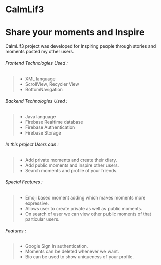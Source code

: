 # CalmLif3
# Share your moments and Inspire

CalmLif3 project was developed for Inspiring people through stories and moments posted my other users.

###### Frontend Technologies Used :
> - XML language
> - ScrollView, Recycler View
> - BottomNavigation

###### Backend Technologies Used :
> - Java language
> - Firebase Realtime database
> - Firebase Authentication
> - Firebase Storage


###### In this project Users can :
> - Add private moments and create their diary.
> - Add public moments and inspire other users.
> - Search moments and profile of your friends.


###### Special Features :
> - Emoji based moment adding which makes moments more expressive.
> - Allows user to create private as well as public moments.
> - On search of user we can view other public moments of that particular users.


###### Features : 
> - Google Sign In authentication.
> - Moments can be deleted whenever we want.
> - Bio can be used to show uniqueness of your profile.
